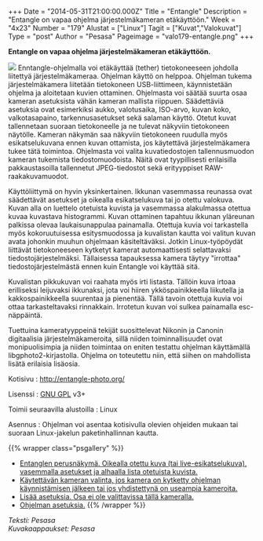 +++
Date = "2014-05-31T21:00:00.000Z"
Title = "Entangle"
Description = "Entangle on vapaa ohjelma järjestelmäkameran etäkäyttöön."
Week = "4x23"
Number = "179"
Alustat = ["Linux"]
Tagit = ["Kuvat","Valokuvat"]
Type = "post"
Author = "Pesasa"
Pageimage = "valo179-entangle.png"
+++


**Entangle on vapaa ohjelma järjestelmäkameran etäkäyttöön.**

![ ](/images/valo179-entangle.png "fig:valo179-entangle.png")
Enntangle-ohjelmalla voi etäkäyttää (tether) tietokoneeseen johdolla
liitettyä järjestelmäkameraa. Ohjelman käyttö on helppoa. Ohjelman
tukema järjestelmäkamera liitetään tietokoneen USB-liittimeen,
käynnistetään ohjelma ja aloitetaan kuvien ottaminen. Ohjelmasta voi
säätää suurta osaa kameran asetuksista vähän kameran mallista riippuen.
Säädettäviä asetuksia ovat esimerkiksi aukko, valotusaika, ISO-arvo,
kuvan koko, valkotasapaino, tarkennusasetukset sekä salaman käyttö.
Otetut kuvat tallennetaan suoraan tietokoneelle ja ne tulevat näkyviin
tietokoneen näytölle. Kameran näkymän saa näkyviin tietokoneen ruudulla
myös esikatselukuvana ennen kuvan ottamista, jos käytettävä
järjestelmäkamera tukee tätä toimintoa. Ohjelmasta voi valita
kuvatiedostojen tallennusmuodon kameran tukemista tiedostomuodoista.
Näitä ovat tyypillisesti erilaisilla pakkaustasoilla tallennetut
JPEG-tiedostot sekä erityyppiset RAW-raakakuvamuodot.

Käyttöliittymä on hyvin yksinkertainen. Ikkunan vasemmassa reunassa ovat
säädettävät asetukset ja oikealla esikatselukuva tai jo otettu valokuva.
Kuvan alla on luettelo otetuista kuvista ja vasemmassa alakulmassa
otettua kuvaa kuvastava histogrammi. Kuvan ottaminen tapahtuu ikkunan
yläreunan palkissa olevaa laukaisunappulaa painamalla. Otettuja kuvia
voi tarkastella myös kokoruutuisessa esitysmuodossa ja kuvalistan kautta
voi valitun kuvan avata johonkin muuhun ohjelmaan käsiteltäväksi. Jotkin
Linux-työpöydät liittävät tietokoneeseen kytketyt kamerat
automaattisesti selattavaksi tiedostojärjestelmäksi. Tällaisessa
tapauksessa kamera täytyy "irrottaa" tiedostojärjestelmästä ennen kuin
Entangle voi käyttää sitä.

Kuvalistan pikkukuvan voi raahata myös irti listasta. Tällöin kuva
irtoaa erilliseksi leijuvaksi ikkunaksi, jota voi hiiren
ykköspainikkeella liikutella ja kakkospainikkeella suurentaa ja
pienentää. Tällä tavoin otettuja kuvia voi ottaa tarkasteltavaksi
rinnakkain. Irrotetun kuvan voi sulkea painamalla esc-näppäintä.

Tuettuina kameratyyppeinä tekijät suosittelevat Nikonin ja Canonin
digitaalisia järjestelmäkameroita, sillä niiden toiminnallisuudet ovat
monipuolisimpia ja niiden toimintaa on eniten testattu ohjelman
käyttämällä libgphoto2-kirjastolla. Ohjelma on toteutettu niin, että
siihen on mahdollista lisätä erilaisia lisäosia.

Kotisivu
:   <http://entangle-photo.org/>

Lisenssi
:   [GNU GPL](GNU_GPL) v3+

Toimii seuraavilla alustoilla
:   Linux

Asennus
:   Ohjelman voi asentaa kotisivulla olevien ohjeiden mukaan tai suoraan
    Linux-jakelun paketinhallinnan kautta.

{{% wrapper class="psgallery" %}}
-   [Entanglen perusnäkymä. Oikealla otettu kuva (tai
    live-esikatselukuva), vasemmalla asetukset ja alhaalla lista
    otetuista kuvista.](/images/entangle-1.jpg)
-   [Käytettävän kameran valinta, jos kamera on kytketty ohjelman
    käynnistämisen jälkeen tai jos yhdistettynä on useampia
    kameroita.](/images/entangle-2.jpg)
-   [Lisää asetuksia. Osa ei ole valittavissa tällä
    kameralla.](/images/entangle-3.jpg)
-   [Ohjelman asetuksia.](/images/entangle-4.jpg)
{{% /wrapper %}}

*Teksti: Pesasa* <br />
*Kuvakaappaukset: Pesasa*


